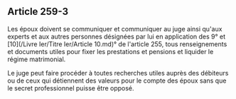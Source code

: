 Article 259-3
----
Les époux doivent se communiquer et communiquer au juge ainsi qu'aux experts et
aux autres personnes désignées par lui en application des 9° et [10](/Livre Ier/Titre Ier/Article 10.md)° de l'article
255, tous renseignements et documents utiles pour fixer les prestations et
pensions et liquider le régime matrimonial.

Le juge peut faire procéder à toutes recherches utiles auprès des débiteurs ou
de ceux qui détiennent des valeurs pour le compte des époux sans que le secret
professionnel puisse être opposé.
